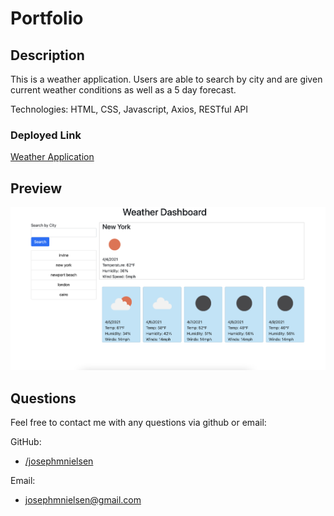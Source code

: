 # Portfolio

## Description
This is a weather application. Users are able to search by city and are given current weather conditions as well as a 5 day forecast. 

Technologies: HTML, CSS, Javascript, Axios, RESTful API


### Deployed Link
[Weather Application](https://josephmnielsen.github.io/weatherApp/)

## Preview

![alt screenshot](Assets/weatherSS.png)

## Questions

Feel free to contact me with any questions via github or email:

GitHub:  

- [/josephmnielsen](https://github.com/josephmnielsen)

Email: 

- [josephmnielsen@gmail.com](josephmnielsen@gmail.com)